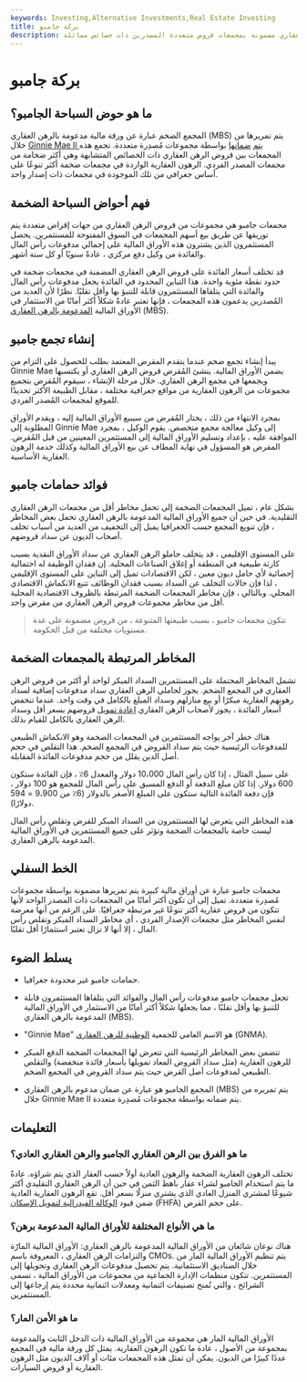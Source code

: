 ```yaml
---
keywords: Investing,Alternative Investments,Real Estate Investing
title: بركة جامبو
description: المجمع الضخم عبارة عن ورقة مالية مدعومة برهن عقاري مضمونة بمجمعات قروض متعددة المصدرين ذات خصائص مماثلة.
---
```


# بركة جامبو
## ما هو حوض السباحة الجامبو؟

المجمع الضخم عبارة عن ورقة مالية مدعومة بالرهن العقاري (MBS) يتم تمريرها من خلال [Ginnie Mae II يتم](/ginnie-mae-pass-through) [ضمانها](/collateralization) بواسطة مجموعات مُصدِرة متعددة. تجمع هذه المجمعات بين قروض الرهن العقاري ذات الخصائص المتشابهة وهي أكثر ضخامة من مجمعات المصدر الفردي. الرهون العقارية الواردة في مجمعات ضخمة أكثر تنوعًا على أساس جغرافي من تلك الموجودة في مجمعات ذات إصدار واحد.

## فهم أحواض السباحة الضخمة

مجمعات جامبو هي مجموعات من قروض الرهن العقاري من جهات إقراض متعددة يتم توريقها عن طريق بيع أسهم المجمعات في السوق المفتوحة للمستثمرين. يحصل المستثمرون الذين يشترون هذه الأوراق المالية على إجمالي مدفوعات رأس المال والفائدة من وكيل دفع مركزي ، عادةً سنويًا أو كل ستة أشهر.

قد تختلف أسعار الفائدة على قروض الرهن العقاري المضمنة في مجمعات ضخمة في حدود نقطة مئوية واحدة. هذا التباين المحدود في الفائدة يجعل مدفوعات رأس المال والفائدة التي يتلقاها المستثمرون قابلة للتنبؤ بها وأقل تقلبًا. نظرًا لأن العديد من المُصدرين يدعمون هذه المجمعات ، فإنها تعتبر عادةً شكلاً أكثر أمانًا من الاستثمار في الأوراق المالية [المدعومة بالرهن العقاري](/mbs) (MBS).

## إنشاء تجمع جامبو

يبدأ إنشاء تجمع ضخم عندما يتقدم المقرض المعتمد بطلب للحصول على التزام من Ginnie Mae يضمن الأوراق المالية. ينشئ المُقرض قروض الرهن العقاري أو يكتسبها ويجمعها في مجمع الرهن العقاري. خلال مرحلة الإنشاء ، سيقوم المُقرض بتجميع مجموعات من الرهون العقارية من مواقع جغرافية مختلفة ، مقابل الطبيعة الأكثر تحديدًا للموقع لمجمعات المُصدر الفردي.

بمجرد الانتهاء من ذلك ، يختار المُقرض من سيبيع الأوراق المالية إليه ، ويقدم الأوراق المطلوبة إلى Ginnie Mae إلى وكيل معالجة مجمع متخصص. يقوم الوكيل ، بمجرد الموافقة عليه ، بإعداد وتسليم الأوراق المالية إلى المستثمرين المعينين من قبل المُقرض. المقرض هو المسؤول في نهاية المطاف عن بيع الأوراق المالية وكذلك خدمة الرهون العقارية الأساسية.

## فوائد حمامات جامبو

بشكل عام ، تميل المجمعات الضخمة إلى تحمل مخاطر أقل من مجمعات الرهن العقاري التقليدية. في حين أن جميع الأوراق المالية المدعومة بالرهن العقاري تحمل بعض المخاطر ، فإن تنويع المجمع حسب الجغرافيا يميل إلى التخفيف من العديد من أسباب تخلف أصحاب الديون عن سداد قروضهم.

على المستوى الإقليمي ، قد يتخلف حاملو الرهن العقاري عن سداد الأوراق النقدية بسبب كارثة طبيعية في المنطقة أو إغلاق الصناعات المحلية. إن فقدان الوظيفة له احتمالية إحصائية لأي حامل ديون معين ، لكن الاقتصادات تميل إلى التباين على المستوى الإقليمي ، لذا فإن حالات التخلف عن السداد بسبب فقدان الوظائف تتبع الانكماش الاقتصادي المحلي. وبالتالي ، فإن مخاطر المجمعات الضخمة المرتبطة بالظروف الاقتصادية المحلية أقل من مخاطر مجموعات قروض الرهن العقاري من مقرض واحد.

> تتكون مجمعات جامبو ، بسبب طبيعتها المتنوعة ، من قروض مضمونة على عدة مستويات مختلفة من قبل الحكومة.

>

## المخاطر المرتبطة بالمجمعات الضخمة

تشمل المخاطر المحتملة على المستثمرين السداد المبكر لواحد أو أكثر من قروض الرهن العقاري في المجمع الضخم. يجوز لحاملي الرهن العقاري سداد مدفوعات إضافية لسداد رهونهم العقارية مبكرًا أو بيع منازلهم وسداد المبلغ بالكامل في وقت واحد. عندما تنخفض أسعار الفائدة ، يجوز لأصحاب الرهن العقاري [إعادة تمويل](/refinance) قروضهم بسعر أقل وسداد الرهن العقاري بالكامل للقيام بذلك.

هناك خطر آخر يواجه المستثمرين في المجمعات الضخمة وهو الانكماش الطبيعي للمدفوعات الرئيسية حيث يتم سداد القروض في المجمع الضخم. هذا التقلص في حجم أصل الدين يقلل من حجم مدفوعات الفائدة المقابلة.

على سبيل المثال ، إذا كان رأس المال 10،000 دولار والمعدل 6٪ ، فإن الفائدة ستكون 600 دولار. إذا كان مبلغ الدفعة أو الدفع المسبق على رأس المال للمجمع هو 100 دولار ، فإن دفعة الفائدة التالية ستكون على المبلغ الأصغر بالدولار (6٪ من 9،900 = 594 دولارًا).

هذه المخاطر التي يتعرض لها المستثمرون من السداد المبكر للقرض وتقلص رأس المال ليست خاصة بالمجمعات الضخمة وتؤثر على جميع المستثمرين في الأوراق المالية المدعومة بالرهن العقاري.

## الخط السفلي

مجمعات جامبو عبارة عن أوراق مالية كبيرة يتم تمريرها مضمونة بواسطة مجموعات مُصدِرة متعددة. تميل إلى أن تكون أكثر أمانًا من المجمعات ذات المصدر الواحد لأنها تتكون من قروض عقارية أكثر تنوعًا غير مرتبطة جغرافيًا. على الرغم من أنها معرضة لنفس المخاطر مثل مجمعات الإصدار الفردي ، أي مخاطر السداد المبكر وتقلص رأس المال ، إلا أنها لا تزال تعتبر استثمارًا أقل تقلبًا.

## يسلط الضوء

- حمامات جامبو غير محدودة جغرافيا.

- تجعل مجمعات جامبو مدفوعات رأس المال والفوائد التي يتلقاها المستثمرون قابلة للتنبؤ بها وأقل تقلبًا ، مما يجعلها شكلاً أكثر أمانًا من الاستثمار في الأوراق المالية المدعومة بالرهن العقاري (MBS).

- "Ginnie Mae" هو الاسم العامي للجمعية [الوطنية للرهن العقاري](/ginniemae) (GNMA).

- تتضمن بعض المخاطر الرئيسية التي تتعرض لها المجمعات الضخمة الدفع المبكر للرهون العقارية (مثل سداد القروض المعاد تمويلها بأسعار فائدة منخفضة) والتقلص الطبيعي لمدفوعات أصل القرض حيث يتم سداد القروض في المجمع الضخم.

- المجمع الجامبو هو عبارة عن ضمان مدعوم بالرهن العقاري (MBS) يتم تمريره من خلال Ginnie Mae II يتم ضمانه بواسطة مجموعات مُصدِرة متعددة.

## التعليمات

### ما هو الفرق بين الرهن العقاري الجامبو والرهن العقاري العادي؟

تختلف الرهون العقارية الضخمة والرهون العادية أولاً حسب العقار الذي يتم شراؤه. عادةً ما يتم استخدام الجامبو لشراء عقار باهظ الثمن في حين أن الرهن العقاري التقليدي أكثر شيوعًا لمشتري المنزل العادي الذي يشتري منزلًا بسعر أقل. تقع الرهون العقارية العادية ضمن قيود [الوكالة الفيدرالية لتمويل الإسكان](/fhfa) (FHFA) على حجم القرض.

### ما هي الأنواع المختلفة للأوراق المالية المدعومة برهن؟

هناك نوعان شائعان من الأوراق المالية المدعومة بالرهن العقاري: الأوراق المالية المارّة والتزامات الرهن العقاري ، المعروفة باسم CMOs. يتم تنظيم الأوراق المالية المار من خلال الصناديق الاستئمانية. يتم تحصيل مدفوعات الرهن العقاري وتحويلها إلى المستثمرين. تتكون منظمات الإدارة الجماعية من مجموعات من الأوراق المالية ، تسمى الشرائح ، والتي تُمنح تصنيفات ائتمانية ومعدلات ائتمانية محددة يتم إرجاعها إلى المستثمرين.

### ما هو الأمن المار؟

الأوراق المالية المار هي مجموعة من الأوراق المالية ذات الدخل الثابت والمدعومة بمجموعة من الأصول ، عادة ما تكون الرهون العقارية. يمثل كل ورقة مالية في المجمع عددًا كبيرًا من الديون. يمكن أن تمثل هذه المجمعات مئات أو آلاف الديون مثل الرهون العقارية أو قروض السيارات.

